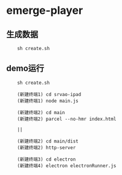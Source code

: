 # emerge-player

## 生成数据
```
    sh create.sh
```

## demo运行

```
    sh create.sh

    (新建终端1) cd srvao-ipad
    (新建终端1) node main.js

    (新建终端2) cd main
    (新建终端2) parcel --no-hmr index.html

    ||

    (新建终端2) cd main/dist
    (新建终端2) http-server

    (新建终端3) cd electron
    (新建终端4) electron electronRunner.js

```